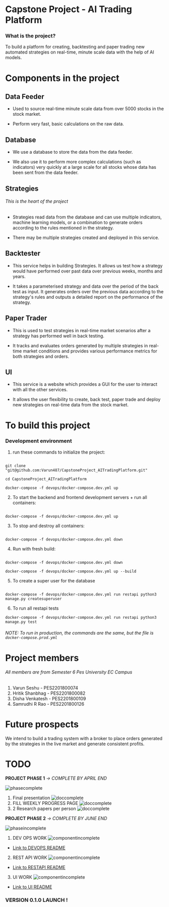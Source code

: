 # Capstone Project - AI Trading Platform

### What is the project?

To build a platform for creating, backtesting and paper trading new automated strategies on real-time, minute scale data with the help of AI models.

# Components in the project

## Data Feeder

- Used to source real-time minute scale data from over 5000 stocks in the stock market.

- Perform very fast, basic calculations on the raw data.

## Database

- We use a database to store the data from the data feeder.

- We also use it to perform more complex calculations (such as indicators) very quickly at a large scale for all stocks whose data has been sent from the data feeder.

## Strategies

###### This is the heart of the project

- Strategies read data from the database and can use multiple indicators, machine learning models, or a combination to generate orders according to the rules mentioned in the strategy.

- There may be multiple strategies created and deployed in this service.

## Backtester

- This service helps in building Strategies. It allows us test how a strategy would have performed over past data over previous weeks, months and years.

- It takes a parameterised strategy and data over the period of the back test as input. It generates orders over the previous data according to the strategy's rules and outputs a detailed report on the performance of the strategy.

## Paper Trader

- This is used to test strategies in real-time market scenarios after a strategy has performed well in back testing.

- It tracks and evaluates orders generated by multiple strategies in real-time market conditions and provides various performance metrics for both strategies and orders.

## UI

- This service is a website which provides a GUI for the user to interact with all the other services.

- It allows the user flexibility to create, back test, paper trade and deploy new strategies on real-time data from the stock market.

# To build this project

### Development environment

1. run these commands to initialize the project:

```

git clone "git@github.com:Varun487/CapstoneProject_AITradingPlatform.git"

cd CapstoneProject_AITradingPlatform

docker-compose -f devops/docker-compose.dev.yml up

```

2. To start the backend and frontend development servers + run all containers:

```

docker-compose -f devops/docker-compose.dev.yml up

```

3. To stop and destroy all containers:

```

docker-compose -f devops/docker-compose.dev.yml down

```

4. Run with fresh build:

```

docker-compose -f devops/docker-compose.dev.yml down

docker-compose -f devops/docker-compose.dev.yml up --build

```

5. To create a super user for the database

```

docker-compose -f devops/docker-compose.dev.yml run restapi python3 manage.py createsuperuser

```

6. To run all restapi tests
```
docker-compose -f devops/docker-compose.dev.yml run restapi python3 manage.py test
```

###### NOTE: To run in production, the commands are the same, but the file is `docker-compose.prod.yml`

# Project members

###### All members are from Semester 6 Pes University EC Campus

1. Varun Seshu - PES2201800074
2. Hritik Shanbhag - PES2201800082
3. Disha Venkatesh - PES2201800109
4. Samrudhi R Rao - PES2201800126

# Future prospects

We intend to build a trading system with a broker to place orders generated by the strategies in the live market and generate consistent profits.

# TODO

**PROJECT PHASE 1** _-> COMPLETE BY APRIL END_

![phasecomplete]

1. Final presentation ![doccomplete]
2. FILL WEEKLY PROGRESS PAGE ![doccomplete]
3. 2 Research papers per person ![doccomplete]

**PROJECT PHASE 2** _-> COMPLETE BY JUNE END_

![phaseincomplete]

1. DEV OPS WORK ![componentincomplete]
- [Link to DEVOPS README](https://github.com/Varun487/CapstoneProject_AITradingPlatform/tree/main/devops/)

2. REST API WORK ![componentincomplete]
- [Link to RESTAPI README](https://github.com/Varun487/CapstoneProject_AITradingPlatform/tree/main/restapi/)

3. UI WORK ![componentincomplete]
- [Link to UI README](https://github.com/Varun487/CapstoneProject_AITradingPlatform/tree/main/ui/)

### VERSION 0.1.0 LAUNCH !

[done]: https://img.shields.io/badge/DONE-brightgreen
[incomplete]: https://img.shields.io/badge/INCOMPLETE-red
[varunincomplete]: https://img.shields.io/badge/VARUN-INCOMPLETE-red
[varuncomplete]: https://img.shields.io/badge/VARUN-COMPLETE-brightgreen
[dishaincomplete]: https://img.shields.io/badge/DISHA-INCOMPLETE-red
[dishacomplete]: https://img.shields.io/badge/DISHA-COMPLETE-brightgreen
[samrudhiincomplete]: https://img.shields.io/badge/SAMRUDHI-INCOMPLETE-red
[samrudhicomplete]: https://img.shields.io/badge/SAMRUDHI-COMPLETE-brightgreen
[hritikincomplete]: https://img.shields.io/badge/HRITIK-INCOMPLETE-red
[hritikcomplete]: https://img.shields.io/badge/HRITIK-COMPLETE-brightgreen
[bug]: https://img.shields.io/badge/BUG-red
[bugfixed]: https://img.shields.io/badge/BUG-FIXED-brightgreen
[featureincomplete]: https://img.shields.io/badge/FEATURE-INCOMPLETE-red
[featurecomplete]: https://img.shields.io/badge/FEATURE-COMPLETE-brightgreen
[componentincomplete]: https://img.shields.io/badge/COMPONENT-INCOMPLETE-red
[componentcomplete]: https://img.shields.io/badge/COMPONENT-COMPLETE-brightgreen
[phasecomplete]: https://img.shields.io/badge/PHASE-COMPLETE-brightgreen
[phaseincomplete]: https://img.shields.io/badge/PHASE-INCOMPLETE-red
[meetingincomplete]: https://img.shields.io/badge/MEETING-INCOMPLETE-red
[docincomplete]: https://img.shields.io/badge/DOC-INCOMPLETE-red
[doccomplete]: https://img.shields.io/badge/DOC-COMPLETE-brightgreen
